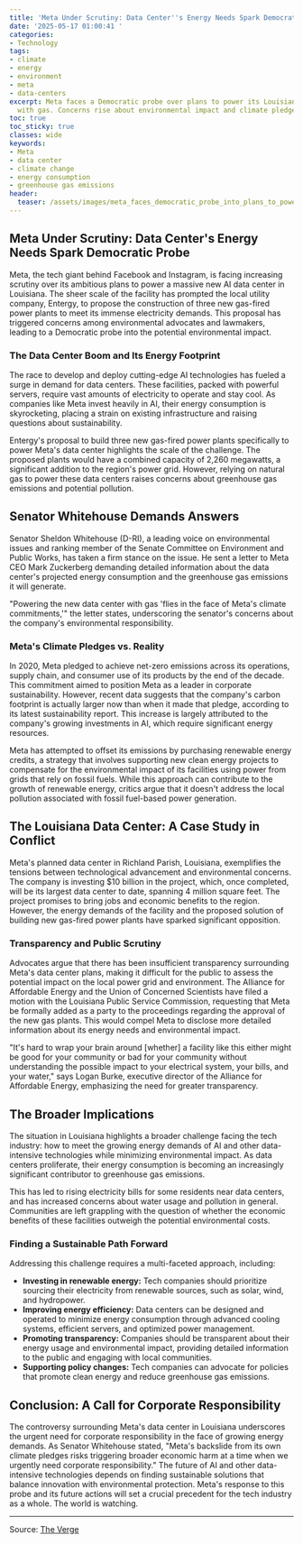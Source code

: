 ```yaml
---
title: 'Meta Under Scrutiny: Data Center''s Energy Needs Spark Democratic Probe'
date: '2025-05-17 01:00:41 '
categories:
- Technology
tags:
- climate
- energy
- environment
- meta
- data-centers
excerpt: Meta faces a Democratic probe over plans to power its Louisiana data center
  with gas. Concerns rise about environmental impact and climate pledges.
toc: true
toc_sticky: true
classes: wide
keywords:
- Meta
- data center
- climate change
- energy consumption
- greenhouse gas emissions
header:
  teaser: /assets/images/meta_faces_democratic_probe_into_plans_to_power_a__20250517010041.jpg
---
```


## Meta Under Scrutiny: Data Center's Energy Needs Spark Democratic Probe

Meta, the tech giant behind Facebook and Instagram, is facing increasing scrutiny over its ambitious plans to power a massive new AI data center in Louisiana. The sheer scale of the facility has prompted the local utility company, Entergy, to propose the construction of three new gas-fired power plants to meet its immense electricity demands. This proposal has triggered concerns among environmental advocates and lawmakers, leading to a Democratic probe into the potential environmental impact.

### The Data Center Boom and Its Energy Footprint

The race to develop and deploy cutting-edge AI technologies has fueled a surge in demand for data centers. These facilities, packed with powerful servers, require vast amounts of electricity to operate and stay cool. As companies like Meta invest heavily in AI, their energy consumption is skyrocketing, placing a strain on existing infrastructure and raising questions about sustainability.

Entergy's proposal to build three new gas-fired power plants specifically to power Meta's data center highlights the scale of the challenge. The proposed plants would have a combined capacity of 2,260 megawatts, a significant addition to the region's power grid. However, relying on natural gas to power these data centers raises concerns about greenhouse gas emissions and potential pollution.

## Senator Whitehouse Demands Answers

Senator Sheldon Whitehouse (D-RI), a leading voice on environmental issues and ranking member of the Senate Committee on Environment and Public Works, has taken a firm stance on the issue. He sent a letter to Meta CEO Mark Zuckerberg demanding detailed information about the data center's projected energy consumption and the greenhouse gas emissions it will generate.

"Powering the new data center with gas 'flies in the face of Meta's climate commitments,'" the letter states, underscoring the senator's concerns about the company's environmental responsibility.

### Meta's Climate Pledges vs. Reality

In 2020, Meta pledged to achieve net-zero emissions across its operations, supply chain, and consumer use of its products by the end of the decade. This commitment aimed to position Meta as a leader in corporate sustainability. However, recent data suggests that the company's carbon footprint is actually larger now than when it made that pledge, according to its latest sustainability report. This increase is largely attributed to the company's growing investments in AI, which require significant energy resources.

Meta has attempted to offset its emissions by purchasing renewable energy credits, a strategy that involves supporting new clean energy projects to compensate for the environmental impact of its facilities using power from grids that rely on fossil fuels. While this approach can contribute to the growth of renewable energy, critics argue that it doesn't address the local pollution associated with fossil fuel-based power generation.

## The Louisiana Data Center: A Case Study in Conflict

Meta's planned data center in Richland Parish, Louisiana, exemplifies the tensions between technological advancement and environmental concerns. The company is investing $10 billion in the project, which, once completed, will be its largest data center to date, spanning 4 million square feet. The project promises to bring jobs and economic benefits to the region. However, the energy demands of the facility and the proposed solution of building new gas-fired power plants have sparked significant opposition.

### Transparency and Public Scrutiny

Advocates argue that there has been insufficient transparency surrounding Meta's data center plans, making it difficult for the public to assess the potential impact on the local power grid and environment. The Alliance for Affordable Energy and the Union of Concerned Scientists have filed a motion with the Louisiana Public Service Commission, requesting that Meta be formally added as a party to the proceedings regarding the approval of the new gas plants. This would compel Meta to disclose more detailed information about its energy needs and environmental impact.

"It's hard to wrap your brain around [whether] a facility like this either might be good for your community or bad for your community without understanding the possible impact to your electrical system, your bills, and your water," says Logan Burke, executive director of the Alliance for Affordable Energy, emphasizing the need for greater transparency.

## The Broader Implications

The situation in Louisiana highlights a broader challenge facing the tech industry: how to meet the growing energy demands of AI and other data-intensive technologies while minimizing environmental impact. As data centers proliferate, their energy consumption is becoming an increasingly significant contributor to greenhouse gas emissions.

This has led to rising electricity bills for some residents near data centers, and has increased concerns about water usage and pollution in general. Communities are left grappling with the question of whether the economic benefits of these facilities outweigh the potential environmental costs.

### Finding a Sustainable Path Forward

Addressing this challenge requires a multi-faceted approach, including:

*   **Investing in renewable energy:** Tech companies should prioritize sourcing their electricity from renewable sources, such as solar, wind, and hydropower.
*   **Improving energy efficiency:** Data centers can be designed and operated to minimize energy consumption through advanced cooling systems, efficient servers, and optimized power management.
*   **Promoting transparency:** Companies should be transparent about their energy usage and environmental impact, providing detailed information to the public and engaging with local communities.
*   **Supporting policy changes:** Tech companies can advocate for policies that promote clean energy and reduce greenhouse gas emissions.

## Conclusion: A Call for Corporate Responsibility

The controversy surrounding Meta's data center in Louisiana underscores the urgent need for corporate responsibility in the face of growing energy demands. As Senator Whitehouse stated, "Meta's backslide from its own climate pledges risks triggering broader economic harm at a time when we urgently need corporate responsibility." The future of AI and other data-intensive technologies depends on finding sustainable solutions that balance innovation with environmental protection. Meta's response to this probe and its future actions will set a crucial precedent for the tech industry as a whole. The world is watching.


---

Source: [The Verge](https://www.theverge.com/news/668934/meta-ai-data-center-gas-energy-climate-sustainability)